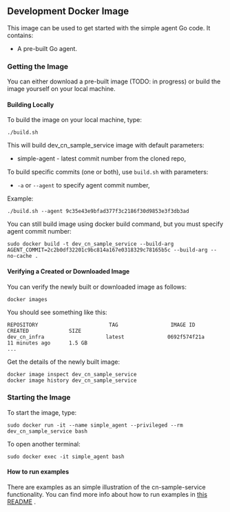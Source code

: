 ## Development Docker Image

This image can be used to get started with the simple agent Go code. It contains:


- A pre-built Go agent.

### Getting the Image
You can either download a pre-built image (TODO: in progress) or build the image yourself on your local machine.

#### Building Locally
To build the image on your local machine,  type:
```
./build.sh
```
This will build dev_cn_sample_service image with default parameters:
- simple-agent - latest commit number from the cloned repo,

  
To build specific commits (one or both), use `build.sh` with parameters:  
- `-a` or `--agent` to specify agent commit number, 


Example:
```
./build.sh --agent 9c35e43e9bfad377f3c2186f30d9853e3f3db3ad
```

You can still build image using docker build command, but you must specify agent commit number:
```
sudo docker build -t dev_cn_sample_service --build-arg AGENT_COMMIT=2c2b0df32201c9bc814a167e0318329c78165b5c --build-arg --no-cache .
```

#### Verifying a Created or Downloaded Image
You can verify the newly built or downloaded image as follows:

```
docker images
``` 

You should see something like this:

```
REPOSITORY                       TAG                 IMAGE ID            CREATED             SIZE
dev_cn_infra                    latest              0692f574f21a        11 minutes ago      1.5 GB
...
```
Get the details of the newly built image:

```
docker image inspect dev_cn_sample_service
docker image history dev_cn_sample_service
```


### Starting the Image

To start the image, type:
```
sudo docker run -it --name simple_agent --privileged --rm dev_cn_sample_service bash
```
To open another terminal:
```
sudo docker exec -it simple_agent bash
```

#### How to run examples
There are examples as an simple illustration of the cn-sample-service functionality.
You can find more info about how to run examples in [this README](../../cmd/cassandra/README.md) .